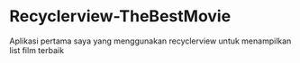 # Recyclerview-TheBestMovie

Aplikasi pertama saya yang menggunakan recyclerview untuk menampilkan list film terbaik 
